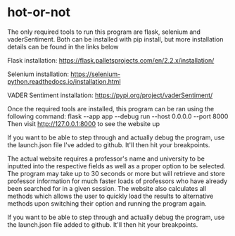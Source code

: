 # hot-or-not

The only required tools to run this program are flask, selenium and vaderSentiment.
Both can be installed with pip install, but more installation details can be found in the links below

Flask installation:
https://flask.palletsprojects.com/en/2.2.x/installation/

Selenium installation:
https://selenium-python.readthedocs.io/installation.html

VADER Sentiment installation:
https://pypi.org/project/vaderSentiment/

Once the required tools are installed, this program can be ran using the following command:
flask --app app --debug run --host 0.0.0.0 --port 8000
Then visit http://127.0.0.1:8000 to see the website up

If you want to be able to step through and actually debug the program, use the launch.json file I've added to github. It'll then hit your breakpoints.

The actual website requires a professor's name and university to be inputted into the respective fields as well as a proper option to be selected. The program may take up to 30 seconds or more but will retrieve and store professor information for much faster loads of professors who have already been searched for in a given session. The website also calculates all methods which allows the user to quickly load the results to alternative methods upon switching their option and running the program again.

If you want to be able to step through and actually debug the program, use the launch.json file added to github. It'll then hit your breakpoints.
